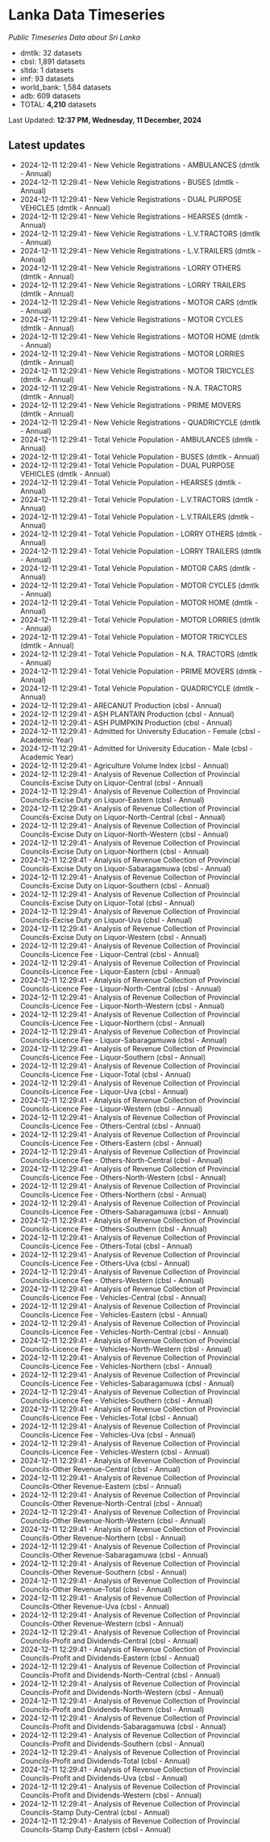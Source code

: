 # Lanka Data Timeseries
*Public Timeseries Data about Sri Lanka*

* dmtlk: 32 datasets
* cbsl: 1,891 datasets
* sltda: 1 datasets
* imf: 93 datasets
* world_bank: 1,584 datasets
* adb: 609 datasets
* TOTAL: **4,210** datasets

Last Updated: **12:37 PM, Wednesday, 11 December, 2024**

## Latest updates

* 2024-12-11 12:29:41 - New Vehicle Registrations - AMBULANCES (dmtlk - Annual)
* 2024-12-11 12:29:41 - New Vehicle Registrations - BUSES (dmtlk - Annual)
* 2024-12-11 12:29:41 - New Vehicle Registrations - DUAL PURPOSE VEHICLES (dmtlk - Annual)
* 2024-12-11 12:29:41 - New Vehicle Registrations - HEARSES (dmtlk - Annual)
* 2024-12-11 12:29:41 - New Vehicle Registrations - L.V.TRACTORS (dmtlk - Annual)
* 2024-12-11 12:29:41 - New Vehicle Registrations - L.V.TRAILERS (dmtlk - Annual)
* 2024-12-11 12:29:41 - New Vehicle Registrations - LORRY OTHERS (dmtlk - Annual)
* 2024-12-11 12:29:41 - New Vehicle Registrations - LORRY TRAILERS (dmtlk - Annual)
* 2024-12-11 12:29:41 - New Vehicle Registrations - MOTOR CARS (dmtlk - Annual)
* 2024-12-11 12:29:41 - New Vehicle Registrations - MOTOR CYCLES (dmtlk - Annual)
* 2024-12-11 12:29:41 - New Vehicle Registrations - MOTOR HOME (dmtlk - Annual)
* 2024-12-11 12:29:41 - New Vehicle Registrations - MOTOR LORRIES (dmtlk - Annual)
* 2024-12-11 12:29:41 - New Vehicle Registrations - MOTOR TRICYCLES (dmtlk - Annual)
* 2024-12-11 12:29:41 - New Vehicle Registrations - N.A. TRACTORS (dmtlk - Annual)
* 2024-12-11 12:29:41 - New Vehicle Registrations - PRIME MOVERS (dmtlk - Annual)
* 2024-12-11 12:29:41 - New Vehicle Registrations - QUADRICYCLE (dmtlk - Annual)
* 2024-12-11 12:29:41 - Total Vehicle Population - AMBULANCES (dmtlk - Annual)
* 2024-12-11 12:29:41 - Total Vehicle Population - BUSES (dmtlk - Annual)
* 2024-12-11 12:29:41 - Total Vehicle Population - DUAL PURPOSE VEHICLES (dmtlk - Annual)
* 2024-12-11 12:29:41 - Total Vehicle Population - HEARSES (dmtlk - Annual)
* 2024-12-11 12:29:41 - Total Vehicle Population - L.V.TRACTORS (dmtlk - Annual)
* 2024-12-11 12:29:41 - Total Vehicle Population - L.V.TRAILERS (dmtlk - Annual)
* 2024-12-11 12:29:41 - Total Vehicle Population - LORRY OTHERS (dmtlk - Annual)
* 2024-12-11 12:29:41 - Total Vehicle Population - LORRY TRAILERS (dmtlk - Annual)
* 2024-12-11 12:29:41 - Total Vehicle Population - MOTOR CARS (dmtlk - Annual)
* 2024-12-11 12:29:41 - Total Vehicle Population - MOTOR CYCLES (dmtlk - Annual)
* 2024-12-11 12:29:41 - Total Vehicle Population - MOTOR HOME (dmtlk - Annual)
* 2024-12-11 12:29:41 - Total Vehicle Population - MOTOR LORRIES (dmtlk - Annual)
* 2024-12-11 12:29:41 - Total Vehicle Population - MOTOR TRICYCLES (dmtlk - Annual)
* 2024-12-11 12:29:41 - Total Vehicle Population - N.A. TRACTORS (dmtlk - Annual)
* 2024-12-11 12:29:41 - Total Vehicle Population - PRIME MOVERS (dmtlk - Annual)
* 2024-12-11 12:29:41 - Total Vehicle Population - QUADRICYCLE (dmtlk - Annual)
* 2024-12-11 12:29:41 - ARECANUT Production (cbsl - Annual)
* 2024-12-11 12:29:41 - ASH PLANTAIN Production (cbsl - Annual)
* 2024-12-11 12:29:41 - ASH PUMPKIN Production (cbsl - Annual)
* 2024-12-11 12:29:41 - Admitted for University Education - Female (cbsl - Academic Year)
* 2024-12-11 12:29:41 - Admitted for University Education - Male (cbsl - Academic Year)
* 2024-12-11 12:29:41 - Agriculture Volume Index (cbsl - Annual)
* 2024-12-11 12:29:41 - Analysis of Revenue Collection of Provincial Councils-Excise Duty on Liquor-Central (cbsl - Annual)
* 2024-12-11 12:29:41 - Analysis of Revenue Collection of Provincial Councils-Excise Duty on Liquor-Eastern (cbsl - Annual)
* 2024-12-11 12:29:41 - Analysis of Revenue Collection of Provincial Councils-Excise Duty on Liquor-North-Central (cbsl - Annual)
* 2024-12-11 12:29:41 - Analysis of Revenue Collection of Provincial Councils-Excise Duty on Liquor-North-Western (cbsl - Annual)
* 2024-12-11 12:29:41 - Analysis of Revenue Collection of Provincial Councils-Excise Duty on Liquor-Northern (cbsl - Annual)
* 2024-12-11 12:29:41 - Analysis of Revenue Collection of Provincial Councils-Excise Duty on Liquor-Sabaragamuwa (cbsl - Annual)
* 2024-12-11 12:29:41 - Analysis of Revenue Collection of Provincial Councils-Excise Duty on Liquor-Southern (cbsl - Annual)
* 2024-12-11 12:29:41 - Analysis of Revenue Collection of Provincial Councils-Excise Duty on Liquor-Total (cbsl - Annual)
* 2024-12-11 12:29:41 - Analysis of Revenue Collection of Provincial Councils-Excise Duty on Liquor-Uva (cbsl - Annual)
* 2024-12-11 12:29:41 - Analysis of Revenue Collection of Provincial Councils-Excise Duty on Liquor-Western (cbsl - Annual)
* 2024-12-11 12:29:41 - Analysis of Revenue Collection of Provincial Councils-Licence Fee - Liquor-Central (cbsl - Annual)
* 2024-12-11 12:29:41 - Analysis of Revenue Collection of Provincial Councils-Licence Fee - Liquor-Eastern (cbsl - Annual)
* 2024-12-11 12:29:41 - Analysis of Revenue Collection of Provincial Councils-Licence Fee - Liquor-North-Central (cbsl - Annual)
* 2024-12-11 12:29:41 - Analysis of Revenue Collection of Provincial Councils-Licence Fee - Liquor-North-Western (cbsl - Annual)
* 2024-12-11 12:29:41 - Analysis of Revenue Collection of Provincial Councils-Licence Fee - Liquor-Northern (cbsl - Annual)
* 2024-12-11 12:29:41 - Analysis of Revenue Collection of Provincial Councils-Licence Fee - Liquor-Sabaragamuwa (cbsl - Annual)
* 2024-12-11 12:29:41 - Analysis of Revenue Collection of Provincial Councils-Licence Fee - Liquor-Southern (cbsl - Annual)
* 2024-12-11 12:29:41 - Analysis of Revenue Collection of Provincial Councils-Licence Fee - Liquor-Total (cbsl - Annual)
* 2024-12-11 12:29:41 - Analysis of Revenue Collection of Provincial Councils-Licence Fee - Liquor-Uva (cbsl - Annual)
* 2024-12-11 12:29:41 - Analysis of Revenue Collection of Provincial Councils-Licence Fee - Liquor-Western (cbsl - Annual)
* 2024-12-11 12:29:41 - Analysis of Revenue Collection of Provincial Councils-Licence Fee - Others-Central (cbsl - Annual)
* 2024-12-11 12:29:41 - Analysis of Revenue Collection of Provincial Councils-Licence Fee - Others-Eastern (cbsl - Annual)
* 2024-12-11 12:29:41 - Analysis of Revenue Collection of Provincial Councils-Licence Fee - Others-North-Central (cbsl - Annual)
* 2024-12-11 12:29:41 - Analysis of Revenue Collection of Provincial Councils-Licence Fee - Others-North-Western (cbsl - Annual)
* 2024-12-11 12:29:41 - Analysis of Revenue Collection of Provincial Councils-Licence Fee - Others-Northern (cbsl - Annual)
* 2024-12-11 12:29:41 - Analysis of Revenue Collection of Provincial Councils-Licence Fee - Others-Sabaragamuwa (cbsl - Annual)
* 2024-12-11 12:29:41 - Analysis of Revenue Collection of Provincial Councils-Licence Fee - Others-Southern (cbsl - Annual)
* 2024-12-11 12:29:41 - Analysis of Revenue Collection of Provincial Councils-Licence Fee - Others-Total (cbsl - Annual)
* 2024-12-11 12:29:41 - Analysis of Revenue Collection of Provincial Councils-Licence Fee - Others-Uva (cbsl - Annual)
* 2024-12-11 12:29:41 - Analysis of Revenue Collection of Provincial Councils-Licence Fee - Others-Western (cbsl - Annual)
* 2024-12-11 12:29:41 - Analysis of Revenue Collection of Provincial Councils-Licence Fee - Vehicles-Central (cbsl - Annual)
* 2024-12-11 12:29:41 - Analysis of Revenue Collection of Provincial Councils-Licence Fee - Vehicles-Eastern (cbsl - Annual)
* 2024-12-11 12:29:41 - Analysis of Revenue Collection of Provincial Councils-Licence Fee - Vehicles-North-Central (cbsl - Annual)
* 2024-12-11 12:29:41 - Analysis of Revenue Collection of Provincial Councils-Licence Fee - Vehicles-North-Western (cbsl - Annual)
* 2024-12-11 12:29:41 - Analysis of Revenue Collection of Provincial Councils-Licence Fee - Vehicles-Northern (cbsl - Annual)
* 2024-12-11 12:29:41 - Analysis of Revenue Collection of Provincial Councils-Licence Fee - Vehicles-Sabaragamuwa (cbsl - Annual)
* 2024-12-11 12:29:41 - Analysis of Revenue Collection of Provincial Councils-Licence Fee - Vehicles-Southern (cbsl - Annual)
* 2024-12-11 12:29:41 - Analysis of Revenue Collection of Provincial Councils-Licence Fee - Vehicles-Total (cbsl - Annual)
* 2024-12-11 12:29:41 - Analysis of Revenue Collection of Provincial Councils-Licence Fee - Vehicles-Uva (cbsl - Annual)
* 2024-12-11 12:29:41 - Analysis of Revenue Collection of Provincial Councils-Licence Fee - Vehicles-Western (cbsl - Annual)
* 2024-12-11 12:29:41 - Analysis of Revenue Collection of Provincial Councils-Other Revenue-Central (cbsl - Annual)
* 2024-12-11 12:29:41 - Analysis of Revenue Collection of Provincial Councils-Other Revenue-Eastern (cbsl - Annual)
* 2024-12-11 12:29:41 - Analysis of Revenue Collection of Provincial Councils-Other Revenue-North-Central (cbsl - Annual)
* 2024-12-11 12:29:41 - Analysis of Revenue Collection of Provincial Councils-Other Revenue-North-Western (cbsl - Annual)
* 2024-12-11 12:29:41 - Analysis of Revenue Collection of Provincial Councils-Other Revenue-Northern (cbsl - Annual)
* 2024-12-11 12:29:41 - Analysis of Revenue Collection of Provincial Councils-Other Revenue-Sabaragamuwa (cbsl - Annual)
* 2024-12-11 12:29:41 - Analysis of Revenue Collection of Provincial Councils-Other Revenue-Southern (cbsl - Annual)
* 2024-12-11 12:29:41 - Analysis of Revenue Collection of Provincial Councils-Other Revenue-Total (cbsl - Annual)
* 2024-12-11 12:29:41 - Analysis of Revenue Collection of Provincial Councils-Other Revenue-Uva (cbsl - Annual)
* 2024-12-11 12:29:41 - Analysis of Revenue Collection of Provincial Councils-Other Revenue-Western (cbsl - Annual)
* 2024-12-11 12:29:41 - Analysis of Revenue Collection of Provincial Councils-Profit and Dividends-Central (cbsl - Annual)
* 2024-12-11 12:29:41 - Analysis of Revenue Collection of Provincial Councils-Profit and Dividends-Eastern (cbsl - Annual)
* 2024-12-11 12:29:41 - Analysis of Revenue Collection of Provincial Councils-Profit and Dividends-North-Central (cbsl - Annual)
* 2024-12-11 12:29:41 - Analysis of Revenue Collection of Provincial Councils-Profit and Dividends-North-Western (cbsl - Annual)
* 2024-12-11 12:29:41 - Analysis of Revenue Collection of Provincial Councils-Profit and Dividends-Northern (cbsl - Annual)
* 2024-12-11 12:29:41 - Analysis of Revenue Collection of Provincial Councils-Profit and Dividends-Sabaragamuwa (cbsl - Annual)
* 2024-12-11 12:29:41 - Analysis of Revenue Collection of Provincial Councils-Profit and Dividends-Southern (cbsl - Annual)
* 2024-12-11 12:29:41 - Analysis of Revenue Collection of Provincial Councils-Profit and Dividends-Total (cbsl - Annual)
* 2024-12-11 12:29:41 - Analysis of Revenue Collection of Provincial Councils-Profit and Dividends-Uva (cbsl - Annual)
* 2024-12-11 12:29:41 - Analysis of Revenue Collection of Provincial Councils-Profit and Dividends-Western (cbsl - Annual)
* 2024-12-11 12:29:41 - Analysis of Revenue Collection of Provincial Councils-Stamp Duty-Central (cbsl - Annual)
* 2024-12-11 12:29:41 - Analysis of Revenue Collection of Provincial Councils-Stamp Duty-Eastern (cbsl - Annual)